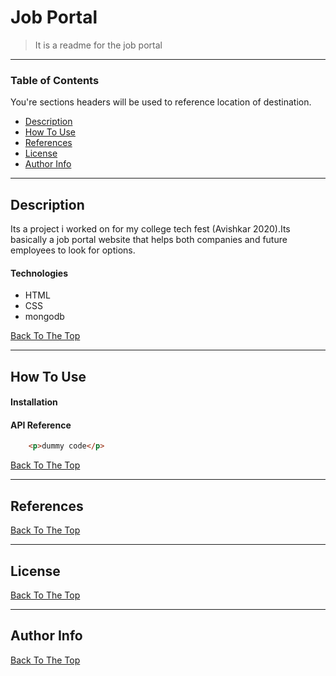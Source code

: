 # Job Portal



> It is a readme for the job portal

---

### Table of Contents
You're sections headers will be used to reference location of destination.

- [Description](#description)
- [How To Use](#how-to-use)
- [References](#references)
- [License](#license)
- [Author Info](#author-info)

---

## Description

Its a project i worked on for my college tech fest (Avishkar 2020).Its basically a job portal website that helps both companies and future employees to look for options.

#### Technologies

- HTML
- CSS
- mongodb


[Back To The Top](#read-me-template)

---

## How To Use

#### Installation



#### API Reference

```html
    <p>dummy code</p>
```
[Back To The Top](#read-me-template)

---

## References
[Back To The Top](#read-me-template)

---

## License



[Back To The Top](#read-me-template)

---

## Author Info



[Back To The Top](#read-me-template)
